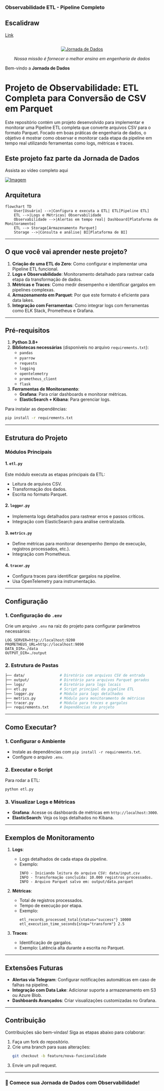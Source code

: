 ### Observabilidade ETL - Pipeline Completo

## Escalidraw

[Link](https://link.excalidraw.com/l/8pvW6zbNUnD/8YMdUcpuF1M)

##

<p align="center">
  <a href="https://suajornadadedados.com.br/"><img src="https://github.com/lvgalvao/data-engineering-roadmap/raw/main/pics/logo.png" alt="Jornada de Dados"></a>
</p>
<p align="center">
    <em>Nossa missão é fornecer o melhor ensino em engenharia de dados</em>
</p>

Bem-vindo a **Jornada de Dados**

# Projeto de Observabilidade: ETL Completa para Conversão de CSV em Parquet

Este repositório contém um projeto desenvolvido para implementar e monitorar uma Pipeline ETL completa que converte arquivos CSV para o formato Parquet. Focado em boas práticas de engenharia de dados, o objetivo é mostrar como observar e monitorar cada etapa da pipeline em tempo real utilizando ferramentas como logs, métricas e traces.

## Este projeto faz parte da Jornada de Dados

Assista ao vídeo completo aqui

[![Imagem](./pics/workshop_thumbnail.png)](https://youtube.com/live/z1EOlFV8g7g)

## Arquitetura

```mermaid
flowchart TD
    User[Usuário] -->|Configura e executa a ETL| ETL[Pipeline ETL]
    ETL -->|Logs e Métricas| Observabilidade
    Observabilidade -->|Alertas em tempo real| Dashboard[Plataforma de Monitoramento]
    ETL --> Storage[Armazenamento Parquet]
    Storage -->|Consulta e análise| BI[Plataforma de BI]
```

---

## O que você vai aprender neste projeto?

1. **Criação de uma ETL do Zero**: Como configurar e implementar uma Pipeline ETL funcional.
2. **Logs e Observabilidade**: Monitoramento detalhado para rastrear cada etapa da transformação de dados.
3. **Métricas e Traces**: Como medir desempenho e identificar gargalos em pipelines complexas.
4. **Armazenamento em Parquet**: Por que este formato é eficiente para data lakes.
5. **Integração com Ferramentas**: Como integrar logs com ferramentas como ELK Stack, Prometheus e Grafana.

---

## Pré-requisitos

1. **Python 3.8+**
2. **Bibliotecas necessárias** (disponíveis no arquivo `requirements.txt`):
   - `pandas`
   - `pyarrow`
   - `requests`
   - `logging`
   - `opentelemetry`
   - `prometheus_client`
   - `flask`
3. **Ferramentas de Monitoramento**:
   - **Grafana**: Para criar dashboards e monitorar métricas.
   - **ElasticSearch + Kibana**: Para gerenciar logs.

Para instalar as dependências:
```bash
pip install -r requirements.txt
```

---

## Estrutura do Projeto

### Módulos Principais

#### 1. **`etl.py`**
Este módulo executa as etapas principais da ETL:
- Leitura de arquivos CSV.
- Transformação dos dados.
- Escrita no formato Parquet.

#### 2. **`logger.py`**
- Implementa logs detalhados para rastrear erros e passos críticos.
- Integração com ElasticSearch para análise centralizada.

#### 3. **`metrics.py`**
- Define métricas para monitorar desempenho (tempo de execução, registros processados, etc.).
- Integração com Prometheus.

#### 4. **`tracer.py`**
- Configura traces para identificar gargalos na pipeline.
- Usa OpenTelemetry para instrumentação.

---

## Configuração

### 1. Configuração do `.env`
Crie um arquivo `.env` na raiz do projeto para configurar parâmetros necessários:
```env
LOG_SERVER=http://localhost:9200
PROMETHEUS_URL=http://localhost:9090
DATA_DIR=./data
OUTPUT_DIR=./output
```

### 2. Estrutura de Pastas
```bash
├── data/                # Diretório com arquivos CSV de entrada
├── output/              # Diretório para arquivos Parquet gerados
├── logs/                # Diretório para logs locais
├── etl.py               # Script principal da pipeline ETL
├── logger.py            # Módulo para logs detalhados
├── metrics.py           # Módulo para monitoramento de métricas
├── tracer.py            # Módulo para traces e gargalos
├── requirements.txt     # Dependências do projeto
```

---

## Como Executar?

### 1. Configurar o Ambiente
- Instale as dependências com `pip install -r requirements.txt`.
- Configure o arquivo `.env`.

### 2. Executar o Script
Para rodar a ETL:
```bash
python etl.py
```

### 3. Visualizar Logs e Métricas
- **Grafana**: Acesse os dashboards de métricas em `http://localhost:3000`.
- **ElasticSearch**: Veja os logs detalhados no Kibana.

---

## Exemplos de Monitoramento

1. **Logs**: 
   - Logs detalhados de cada etapa da pipeline.
   - Exemplo:
     ```plaintext
     INFO - Iniciando leitura do arquivo CSV: data/input.csv
     INFO - Transformação concluída: 10.000 registros processados.
     INFO - Arquivo Parquet salvo em: output/data.parquet
     ```

2. **Métricas**:
   - Total de registros processados.
   - Tempo de execução por etapa.
   - Exemplo:
     ```plaintext
     etl_records_processed_total{status="success"} 10000
     etl_execution_time_seconds{step="transform"} 2.5
     ```

3. **Traces**:
   - Identificação de gargalos.
   - Exemplo: Latência alta durante a escrita no Parquet.

---

## Extensões Futuras

- **Alertas via Telegram**: Configurar notificações automáticas em caso de falhas na pipeline.
- **Integração com Data Lake**: Adicionar suporte a armazenamento em S3 ou Azure Blob.
- **Dashboards Avançados**: Criar visualizações customizadas no Grafana.

---

## Contribuição

Contribuições são bem-vindas! Siga as etapas abaixo para colaborar:
1. Faça um fork do repositório.
2. Crie uma branch para suas alterações:
   ```bash
   git checkout -b feature/nova-funcionalidade
   ```
3. Envie um pull request.

---

### **🚀 Comece sua Jornada de Dados com Observabilidade!**